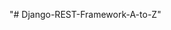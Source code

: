 "# Django-REST-Framework-A-to-Z" 

[First]: https://github.com/KhairuzzamanCP/Django-REST-Framework-A-to-Z/tree/main/Authentication%20and%20Permission%20in%20Function%20Based%20View/S23
